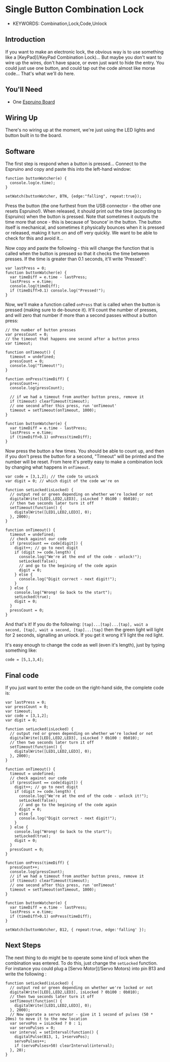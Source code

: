 <!--- Copyright (c) 2013 Gordon Williams, Pur3 Ltd. See the file LICENSE for copying permission. -->
Single Button Combination Lock
==========================

* KEYWORDS: Combination,Lock,Code,Unlock

Introduction
-----------

If you want to make an electronic lock, the obvious way is to use something like a [KeyPad](/KeyPad Combination Lock)... But maybe you don't want to wire up the wires, don't have space, or even just want to hide the entry. You could just use one button, and could tap out the code almost like morse code... That's what we'll do here.

You'll Need
----------

* One [Espruino Board](/EspruinoBoard)

Wiring Up
--------

There's no wiring up at the moment, we're just using the LED lights and button built in to the board.

Software
-------

The first step is respond when a button is pressed... Connect to the Espruino and copy and paste this into the left-hand window:

```
function buttonWatcher(e) {
  console.log(e.time);
}

setWatch(buttonWatcher, BTN, {edge:"falling", repeat:true});
```

Press the button (the one furthest from the USB connector - the other one resets Espruino!). When released, it should print out the time (according to Espruino) when the button is pressed. Note that sometimes it outputs the time more that once - this is because of 'bounce' in the button. The button itself is mechanical, and sometimes it physically bounces when it is pressed or released, making it turn on and off very quickly. We want to be able to check for this and avoid it...

Now copy and paste the following - this will change the function that is called when the button is pressed so that it checks the time between presses. If the time is greater than 0.1 seconds, it'll write 'Pressed!':

```
var lastPress = 0;
function buttonWatcher(e) {
  var timeDiff = e.time - lastPress;
  lastPress = e.time;
  console.log(timeDiff);
  if (timeDiff>0.1) console.log("Pressed!");
}
```

Now, we'll make a function called ```onPress``` that is called when the button is pressed (making sure to de-bounce it). It'll count the number of presses, and will zero that number if more than a second passes without a button press:


```
// the number of button presses
var pressCount = 0;
// the timeout that happens one second after a button press
var timeout;

function onTimeout() {
  timeout = undefined;
  pressCount = 0;
  console.log("Timeout!");
}

function onPress(timeDiff) {
  pressCount++;
  console.log(pressCount);

  // if we had a timeout from another button press, remove it
  if (timeout) clearTimeout(timeout);
  // one second after this press, run 'onTimeout'
  timeout = setTimeout(onTimeout, 1000);
}

function buttonWatcher(e) {
  var timeDiff = e.time - lastPress;
  lastPress = e.time;
  if (timeDiff>0.1) onPress(timeDiff);
}
```

Now press the button a few times. You should be able to count up, and then if you don't press the button for a second, "Timeout" will be printed and the number will be reset. From here it's pretty easy to make a combination lock by changing what happens in ```onTimeout```.

```
var code = [3,1,2]; // the code to unLock
var digit = 0; // which digit of the code we're on

function setLocked(isLocked) {
  // output red or green depending on whether we're locked or not
  digitalWrite([LED1,LED2,LED3], isLocked ? 0b100 : 0b010);
  // then two seconds later turn it off
  setTimeout(function() {
    digitalWrite([LED1,LED2,LED3], 0);
  }, 2000);
}

function onTimeout() {
  timeout = undefined;
  // check against our code
  if (pressCount == code[digit]) {
    digit++; // go to next digit
    if (digit >= code.length) {
      console.log("We're at the end of the code - unlock!");
      setLocked(false);
      // and go to the begining of the code again
      digit = 0;
    } else {
      console.log("Digit correct - next digit!");
    }
  } else {
    console.log("Wrong! Go back to the start");
    setLocked(true);
    digit = 0;
  }
  pressCount = 0;
}
```

And that's it! If you do the following: ```[tap]...[tap]...[tap], wait a second, [tap], wait a second, [tap]...[tap]``` then the green light will light for 2 seconds, signalling an unlock. If you get it wrong it'll light the red light.

It's easy enough to change the code as well (even it's length), just by typing something like:

```
code = [5,1,3,4];
```

Final code
---------

If you just want to enter the code on the right-hand side, the complete code is:

```
var lastPress = 0;
var pressCount = 0;
var timeout;
var code = [3,1,2];
var digit = 0;

function setLocked(isLocked) {
  // output red or green depending on whether we're locked or not
  digitalWrite([LED1,LED2,LED3], isLocked ? 0b100 : 0b010);
  // then two seconds later turn it off
  setTimeout(function() {
    digitalWrite([LED1,LED2,LED3], 0);
  }, 2000);
}

function onTimeout() {
  timeout = undefined;
  // check against our code
  if (pressCount == code[digit]) {
    digit++; // go to next digit
    if (digit >= code.length) {
      console.log("We're at the end of the code - unlock it!");
      setLocked(false);
      // and go to the begining of the code again
      digit = 0;
    } else {
      console.log("Digit correct - next digit!");
    }
  } else {
    console.log("Wrong! Go back to the start");
    setLocked(true);
    digit = 0;
  }
  pressCount = 0;
}

function onPress(timeDiff) {
  pressCount++;
  console.log(pressCount);
  // if we had a timeout from another button press, remove it
  if (timeout) clearTimeout(timeout);
  // one second after this press, run 'onTimeout'
  timeout = setTimeout(onTimeout, 1000);
}

function buttonWatcher(e) {
  var timeDiff = e.time - lastPress;
  lastPress = e.time;
  if (timeDiff>0.1) onPress(timeDiff);
}

setWatch(buttonWatcher, B12, { repeat:true, edge:'falling' });
```

Next Steps
---------

The next thing to do might be to operate some kind of lock when the combination was entered. To do this, just change the ```setLocked``` function. For instance you could plug a [Servo Motor](/Servo Motors) into pin B13 and write the following :

```
function setLocked(isLocked) {
  // output red or green depending on whether we're locked or not
  digitalWrite([LED1,LED2,LED3], isLocked ? 0b100 : 0b010);
  // then two seconds later turn it off
  setTimeout(function() {
    digitalWrite([LED1,LED2,LED3], 0);
  }, 2000);
  // Now operate a servo motor - give it 1 second of pulses (50 * 20ms) to move it to the new location
  var servoPos = isLocked ? 0 : 1;
  var servoPulses = 0;
  var interval = setInterval(function() {
    digitalPulse(B13, 1, 1+servoPos);
    servoPulses++;
    if (servoPulses>50) clearInterval(interval);
  }, 20);
}
```
